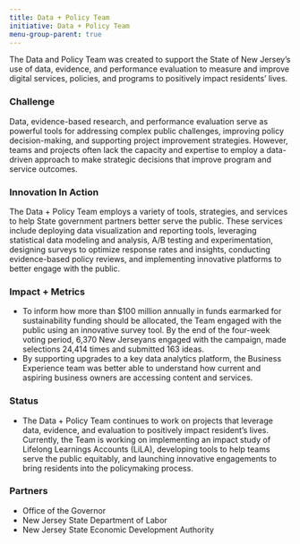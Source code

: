 ```yaml
---
title: Data + Policy Team
initiative: Data + Policy Team
menu-group-parent: true
---
```


The Data and Policy Team was created to support the State of New Jersey’s use of data, evidence, and performance evaluation to measure and improve digital services, policies, and programs to positively impact residents’ lives.

### Challenge

Data, evidence-based research, and performance evaluation serve as powerful tools for addressing complex public challenges, improving policy decision-making, and supporting project improvement strategies. However, teams and projects often lack the capacity and expertise to employ a data-driven approach to make strategic decisions that improve program and service outcomes.

### Innovation In Action

The Data + Policy Team employs a variety of tools, strategies, and services to help State government partners better serve the public. These services include deploying data visualization and reporting tools, leveraging statistical data modeling and analysis, A/B testing and experimentation, designing surveys to optimize response rates and insights, conducting evidence-based policy reviews, and implementing innovative platforms to better engage with the public.

### Impact + Metrics

-   To inform how more than $100 million annually in funds earmarked for sustainability funding should be allocated, the Team engaged with the public using an innovative survey tool. By the end of the four-week voting period, 6,370 New Jerseyans engaged with the campaign, made selections 24,414 times and submitted 163 ideas.
-   By supporting upgrades to a key data analytics platform, the Business Experience team was better able to understand how current and aspiring business owners are accessing content and services.


### Status

-   The Data + Policy Team continues to work on projects that leverage data, evidence, and evaluation to positively impact resident’s lives. Currently, the Team is working on implementing an impact study of Lifelong Learnings Accounts (LiLA), developing tools to help teams serve the public equitably, and launching innovative engagements to bring residents into the policymaking process. 

### Partners

-   Office of the Governor
-   New Jersey State Department of Labor
-   New Jersey State Economic Development Authority